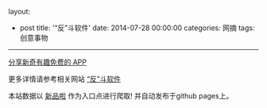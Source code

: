 layout: 
  - post 
title: '“反”斗软件' 
date: 2014-07-28 00:00:00 
categories: 网摘 
tags: 创意事物 
---

<a href="http://xinpinla.com/product/296" title="查看产品详情">
								分享新奇有趣免费的 APP							</a>  

更多详情请参考相关网站 [“反”斗软件](http://www.apprcn.com/)  

本站数据以 [新品啦](http://xinpinla.com/) 作为入口点进行爬取! 并自动发布于github pages上。  
